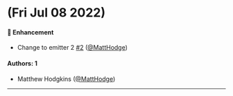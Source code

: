 # (Fri Jul 08 2022)

#### 🚀 Enhancement

- Change to emitter 2 [#2](https://github.com/MattHodge/test-monorepo-auto/pull/2) ([@MattHodge](https://github.com/MattHodge))

#### Authors: 1

- Matthew Hodgkins ([@MattHodge](https://github.com/MattHodge))

---


